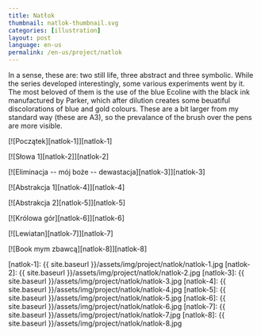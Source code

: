```yaml
---
title: Natłok
thumbnail: natlok-thumbnail.svg
categories: [illustration]
layout: post
language: en-us
permalink: /en-us/project/natlok
---
```


In a sense, these are: two still life, three abstract and three symbolic. While the series developed interestingly, some various experiments went by it. The most beloved of them is the use of the blue Ecoline with the black ink manufactured by Parker, which after dilution creates some beuatiful discolorations of blue and gold colours. These are a bit larger from my standard way (these are A3), so the prevalance of the brush over the pens are more visible.

[![Początek][natlok-1]][natlok-1]

[![Słowa 1][natlok-2]][natlok-2]

[![Eliminacja -- mój boże -- dewastacja][natlok-3]][natlok-3]

[![Abstrakcja 1][natlok-4]][natlok-4]

[![Abstrakcja 2][natlok-5]][natlok-5]

[![Królowa gór][natlok-6]][natlok-6]

[![Lewiatan][natlok-7]][natlok-7]

[![Book mym zbawcą][natlok-8]][natlok-8]

[natlok-1]: {{ site.baseurl }}/assets/img/project/natlok/natlok-1.jpg
[natlok-2]: {{ site.baseurl }}/assets/img/project/natlok/natlok-2.jpg
[natlok-3]: {{ site.baseurl }}/assets/img/project/natlok/natlok-3.jpg
[natlok-4]: {{ site.baseurl }}/assets/img/project/natlok/natlok-4.jpg
[natlok-5]: {{ site.baseurl }}/assets/img/project/natlok/natlok-5.jpg
[natlok-6]: {{ site.baseurl }}/assets/img/project/natlok/natlok-6.jpg
[natlok-7]: {{ site.baseurl }}/assets/img/project/natlok/natlok-7.jpg
[natlok-8]: {{ site.baseurl }}/assets/img/project/natlok/natlok-8.jpg